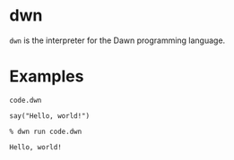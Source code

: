 # dwn

`dwn` is the interpreter for the Dawn programming language.

# Examples

`code.dwn`
```dawn
say("Hello, world!")
```

```console
% dwn run code.dwn

Hello, world!
```
